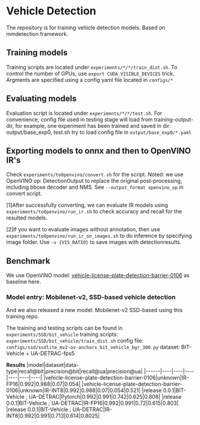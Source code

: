 # Vehicle Detection

The repository is for training vehicle detection models. Based on mmdetection framework.

## Training models

Training scripts are located under `experiments/*/*/train_dist.sh`. To control the number of GPUs, use `export CUDA_VISIBLE_DEVICES` trick. 
Argments are specified using a config yaml file located in `configs/*`

## Evaluating models

Evaluation script is located under `experiments/*/*/test.sh`.
For convenience, config file used in testing stage will load from training-output-dir, for example, one experiment has been trained and saved in dir: output/base_exp0, test.sh try to load config file in `output/base_exp0/*.yaml`

## Exporting models to onnx and then to OpenVINO IR's

Check `experiments/toOpenvino/convert.sh` for the script.
Noted: we use OpenVINO op: DetectionOutput to replace the original post-processing, including bboxe decoder and NMS. See `--output_format openvino_op` in convert script.

[1]After successfully converting, we can evaluate IR models using `experiments/toOpenvino/run_ir.sh` to check accuracy and recall for the resulted models. 

[2]If you want to evaluate images without annotation, then use `experiments/toOpenvino/run_ir_on_images.sh` to do inference by specifying image folder. Use `-v {VIS_RATIO}` to save images with detectionresults.

## Benchmark

We use OpenVINO model: [vehicle-license-plate-detection-barrier-0106](https://docs.openvino.ai/2019_R1/_vehicle_license_plate_detection_barrier_0106_description_vehicle_license_plate_detection_barrier_0106.html) as baseline here.

### Model entry: Mobilenet-v2, SSD-based vehicle detection
And we also released a new model: Mobilenet-v2 SSD-based using this training repo.

The training and testing scripts can be found in `experiments/SSD/bit_vehicle`
training scripts: `experiments/SSD/bit_vehicle/train_dist.sh`
config file: `configs/ssd/ssdlite_mv2-ov-anchors_bit_vehicle_bgr_300.py`
dataset: BIT-Vehicle + UA-DETRAC-fps5


**Results**
 |model|dataset|data-type|recall@bit|precision@bit|recall@ua|precision@ua|
 |------|----|----|----|----|----|----|
 |vehicle-license-plate-detection-barrier-0106|unknown|IR-FP16|0.992|0.988|0.07|0.054|
 |vehicle-license-plate-detection-barrier-0106|unknown|IR-INT8|0.992|0.988|0.07|0.054|0.521|
 |release 0.0.1|BIT-Vehicle ; UA-DETRAC|Pytorch|0.992|0.991|0.742|0.625|0.808|
 |release 0.0.1|BIT-Vehicle ; UA-DETRAC|IR-FP16|0.992|0.991|0.72|0.615|0.803|
 |release 0.0.1|BIT-Vehicle ; UA-DETRAC|IR-INT8|0.992|0.991|0.713|0.614|0.8025|